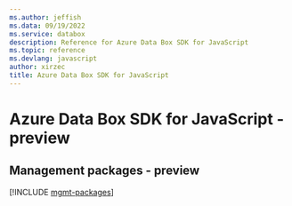 ```yaml
---
ms.author: jeffish
ms.data: 09/19/2022
ms.service: databox
description: Reference for Azure Data Box SDK for JavaScript
ms.topic: reference
ms.devlang: javascript
author: xirzec
title: Azure Data Box SDK for JavaScript
---
```

# Azure Data Box SDK for JavaScript - preview

## Management packages - preview
[!INCLUDE [mgmt-packages](data-box-mgmt-index.md)]